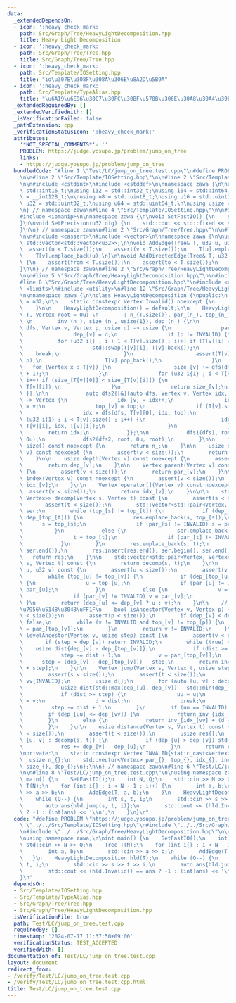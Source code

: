 ```yaml
---
data:
  _extendedDependsOn:
  - icon: ':heavy_check_mark:'
    path: Src/Graph/Tree/HeavyLightDecomposition.hpp
    title: Heavy Light Decomposition
  - icon: ':heavy_check_mark:'
    path: Src/Graph/Tree/Tree.hpp
    title: Src/Graph/Tree/Tree.hpp
  - icon: ':heavy_check_mark:'
    path: Src/Template/IOSetting.hpp
    title: "io\u307E\u308F\u308A\u306E\u8A2D\u5B9A"
  - icon: ':heavy_check_mark:'
    path: Src/Template/TypeAlias.hpp
    title: "\u6A19\u6E96\u30C7\u30FC\u30BF\u578B\u306E\u30A8\u30A4\u30EA\u30A2\u30B9"
  _extendedRequiredBy: []
  _extendedVerifiedWith: []
  _isVerificationFailed: false
  _pathExtension: cpp
  _verificationStatusIcon: ':heavy_check_mark:'
  attributes:
    '*NOT_SPECIAL_COMMENTS*': ''
    PROBLEM: https://judge.yosupo.jp/problem/jump_on_tree
    links:
    - https://judge.yosupo.jp/problem/jump_on_tree
  bundledCode: "#line 1 \"Test/LC/jump_on_tree.test.cpp\"\n#define PROBLEM \"https://judge.yosupo.jp/problem/jump_on_tree\"\
    \n\n#line 2 \"Src/Template/IOSetting.hpp\"\n\n#line 2 \"Src/Template/TypeAlias.hpp\"\
    \n\n#include <cstdint>\n#include <cstddef>\n\nnamespace zawa {\n\nusing i16 =\
    \ std::int16_t;\nusing i32 = std::int32_t;\nusing i64 = std::int64_t;\nusing i128\
    \ = __int128_t;\n\nusing u8 = std::uint8_t;\nusing u16 = std::uint16_t;\nusing\
    \ u32 = std::uint32_t;\nusing u64 = std::uint64_t;\n\nusing usize = std::size_t;\n\
    \n} // namespace zawa\n#line 4 \"Src/Template/IOSetting.hpp\"\n\n#include <iostream>\n\
    #include <iomanip>\n\nnamespace zawa {\n\nvoid SetFastIO() {\n    std::cin.tie(nullptr)->sync_with_stdio(false);\n\
    }\n\nvoid SetPrecision(u32 dig) {\n    std::cout << std::fixed << std::setprecision(dig);\n\
    }\n\n} // namespace zawa\n#line 2 \"Src/Graph/Tree/Tree.hpp\"\n\n#line 4 \"Src/Graph/Tree/Tree.hpp\"\
    \n\n#include <cassert>\n#include <vector>\n\nnamespace zawa {\n\nusing Tree =\
    \ std::vector<std::vector<u32>>;\n\nvoid AddEdge(Tree& T, u32 u, u32 v) {\n  \
    \  assert(u < T.size());\n    assert(v < T.size());\n    T[u].emplace_back(v);\n\
    \    T[v].emplace_back(u);\n}\n\nvoid AddDirectedEdge(Tree& T, u32 from, u32 to)\
    \ {\n    assert(from < T.size());\n    assert(to < T.size());\n    T[from].emplace_back(to);\n\
    }\n\n} // namespace zawa\n#line 2 \"Src/Graph/Tree/HeavyLightDecomposition.hpp\"\
    \n\n#line 5 \"Src/Graph/Tree/HeavyLightDecomposition.hpp\"\n\n#include <algorithm>\n\
    #line 8 \"Src/Graph/Tree/HeavyLightDecomposition.hpp\"\n#include <cmath>\n#include\
    \ <limits>\n#include <utility>\n#line 12 \"Src/Graph/Tree/HeavyLightDecomposition.hpp\"\
    \n\nnamespace zawa {\n\nclass HeavyLightDecomposition {\npublic:\n    using Vertex\
    \ = u32;\n\n    static constexpr Vertex Invalid() noexcept {\n        return INVALID;\n\
    \    }\n\n    HeavyLightDecomposition() = default;\n\n    HeavyLightDecomposition(Tree\
    \ T, Vertex root = 0u) \n        : n_{T.size()}, par_(n_), top_(n_), idx_(n_),\
    \ \n        inv_(n_), size_(n_, usize{1}), dep_(n_) {\n\n            auto dfs1{[&](auto\
    \ dfs, Vertex v, Vertex p, usize d) -> usize {\n                par_[v] = p;\n\
    \                dep_[v] = d;\n                if (p != INVALID) {\n         \
    \           for (u32 i{} ; i + 1 < T[v].size() ; i++) if (T[v][i] == p) {\n  \
    \                      std::swap(T[v][i], T[v].back());\n                    \
    \    break;\n                    }\n                    assert(T[v].back() ==\
    \ p);\n                    T[v].pop_back();\n                }\n             \
    \   for (Vertex x : T[v]) {\n                    size_[v] += dfs(dfs, x, v, d\
    \ + 1);\n                }\n                for (u32 i{1} ; i < T[v].size() ;\
    \ i++) if (size_[T[v][0]] < size_[T[v][i]]) {\n                    std::swap(T[v][0],\
    \ T[v][i]);\n                }\n                return size_[v];\n           \
    \ }};\n\n            auto dfs2{[&](auto dfs, Vertex v, Vertex idx, Vertex top)\
    \ -> Vertex {\n                idx_[v] = idx++;\n                inv_[idx_[v]]\
    \ = v;\n                top_[v] = top;\n                if (T[v].size()) {\n \
    \                   idx = dfs(dfs, T[v][0], idx, top);\n                    for\
    \ (u32 i{1} ; i < T[v].size() ; i++) {\n                        idx = dfs(dfs,\
    \ T[v][i], idx, T[v][i]);\n                    }\n                }\n        \
    \        return idx;\n            }};\n\n            dfs1(dfs1, root, INVALID,\
    \ 0u);\n            dfs2(dfs2, root, 0u, root);\n        }\n\n    inline usize\
    \ size() const noexcept {\n        return n_;\n    }\n\n    usize size(Vertex\
    \ v) const noexcept {\n        assert(v < size());\n        return size_[v];\n\
    \    }\n\n    usize depth(Vertex v) const noexcept {\n        assert(v < size());\n\
    \        return dep_[v];\n    }\n\n    Vertex parent(Vertex v) const noexcept\
    \ {\n        assert(v < size());\n        return par_[v];\n    }\n\n    Vertex\
    \ index(Vertex v) const noexcept {\n        assert(v < size());\n        return\
    \ idx_[v];\n    }\n\n    Vertex operator[](Vertex v) const noexcept {\n      \
    \  assert(v < size());\n        return idx_[v];\n    }\n\n\n    std::vector<std::pair<Vertex,\
    \ Vertex>> decomp(Vertex s, Vertex t) const {\n        assert(s < size());\n \
    \       assert(t < size());\n        std::vector<std::pair<Vertex, Vertex>> res,\
    \ ser;\n        while (top_[s] != top_[t]) {\n            if (dep_[top_[s]] >=\
    \ dep_[top_[t]]) {\n                res.emplace_back(s, top_[s]);\n          \
    \      s = top_[s];\n                if (par_[s] != INVALID) s = par_[s];\n  \
    \          }\n            else {\n                ser.emplace_back(top_[t], t);\n\
    \                t = top_[t];\n                if (par_[t] != INVALID) t = par_[t];\n\
    \            }\n        }\n        res.emplace_back(s, t);\n        std::reverse(ser.begin(),\
    \ ser.end());\n        res.insert(res.end(), ser.begin(), ser.end()); \n     \
    \   return res;\n    }\n\n    std::vector<std::pair<Vertex, Vertex>> operator()(Vertex\
    \ s, Vertex t) const {\n        return decomp(s, t);\n    }\n\n    Vertex lca(u32\
    \ u, u32 v) const {\n        assert(u < size());\n        assert(v < size());\n\
    \        while (top_[u] != top_[v]) {\n            if (dep_[top_[u]] >= dep_[top_[v]])\
    \ {\n                u = top_[u];\n                if (par_[u] != INVALID) u =\
    \ par_[u];\n            }\n            else {\n                v = top_[v];\n\
    \                if (par_[v] != INVALID) v = par_[v];\n            }\n       \
    \ }\n        return (dep_[u] <= dep_[v] ? u : v);\n    }\n\n    // p\u306Fv\u306E\
    \u7956\u5148\u304B\uFF1F\n    bool isAncestor(Vertex v, Vertex p) {\n        assert(v\
    \ < size());\n        assert(p < size());\n        if (dep_[v] < dep_[p]) return\
    \ false;\n        while (v != INVALID and top_[v] != top_[p]) {\n            v\
    \ = par_[top_[v]];\n        }\n        return v != INVALID;\n    }\n\n    Vertex\
    \ levelAncestor(Vertex v, usize step) const {\n        assert(v < size());\n \
    \       if (step > dep_[v]) return INVALID;\n        while (true) {\n        \
    \    usize dist{dep_[v] - dep_[top_[v]]};\n            if (dist >= step) break;\n\
    \            step -= dist + 1;\n            v = par_[top_[v]];\n        }\n  \
    \      step = (dep_[v] - dep_[top_[v]]) - step;\n        return inv_[idx_[top_[v]]\
    \ + step];\n    }\n\n    Vertex jump(Vertex s, Vertex t, usize step) const {\n\
    \        assert(s < size());\n        assert(t < size());\n        Vertex uu{INVALID},\
    \ vv{INVALID};\n        usize d{};\n        for (auto [u, v] : decomp(s, t)) {\n\
    \            usize dist{std::max(dep_[u], dep_[v]) - std::min(dep_[u], dep_[v])};\n\
    \            if (dist >= step) {\n                uu = u;\n                vv\
    \ = v;\n                d = dist;\n                break;\n            }\n   \
    \         step -= dist + 1;\n        }\n        if (uu == INVALID) return INVALID;\n\
    \        if (dep_[uu] <= dep_[vv]) {\n            return inv_[idx_[uu] + step];\n\
    \        }\n        else {\n            return inv_[idx_[vv] + (d - step)];\n\
    \        }\n    }\n\n    usize distance(Vertex s, Vertex t) const {\n        assert(s\
    \ < size());\n        assert(t < size());\n        usize res{};\n        for (auto\
    \ [u, v] : decomp(s, t)) {\n            if (dep_[u] > dep_[v]) std::swap(u, v);\n\
    \            res += dep_[v] - dep_[u];\n        }\n        return res;\n    }\n\
    \nprivate:\n    static constexpr Vertex INVALID{static_cast<Vertex>(-1)};\n  \
    \  usize n_{};\n    std::vector<Vertex> par_{}, top_{}, idx_{}, inv_{};\n    std::vector<usize>\
    \ size_{}, dep_{};\n};\n\n} // namespace zawa\n#line 6 \"Test/LC/jump_on_tree.test.cpp\"\
    \n\n#line 8 \"Test/LC/jump_on_tree.test.cpp\"\n\nusing namespace zawa;\n\nint\
    \ main() {\n    SetFastIO();\n    int N, Q;\n    std::cin >> N >> Q;\n    Tree\
    \ T(N);\n    for (int i{} ; i < N - 1 ; i++) {\n        int a, b;\n        std::cin\
    \ >> a >> b;\n        AddEdge(T, a, b);\n    }\n    HeavyLightDecomposition hld(T);\n\
    \    while (Q--) {\n        int s, t, i;\n        std::cin >> s >> t >> i;\n \
    \       auto ans{hld.jump(s, t, i)};\n        std::cout << (hld.Invalid() == ans\
    \ ? -1 : (int)ans) << '\\n';\n    }\n}\n"
  code: "#define PROBLEM \"https://judge.yosupo.jp/problem/jump_on_tree\"\n\n#include\
    \ \"../../Src/Template/IOSetting.hpp\"\n#include \"../../Src/Graph/Tree/Tree.hpp\"\
    \n#include \"../../Src/Graph/Tree/HeavyLightDecomposition.hpp\"\n\n#include <iostream>\n\
    \nusing namespace zawa;\n\nint main() {\n    SetFastIO();\n    int N, Q;\n   \
    \ std::cin >> N >> Q;\n    Tree T(N);\n    for (int i{} ; i < N - 1 ; i++) {\n\
    \        int a, b;\n        std::cin >> a >> b;\n        AddEdge(T, a, b);\n \
    \   }\n    HeavyLightDecomposition hld(T);\n    while (Q--) {\n        int s,\
    \ t, i;\n        std::cin >> s >> t >> i;\n        auto ans{hld.jump(s, t, i)};\n\
    \        std::cout << (hld.Invalid() == ans ? -1 : (int)ans) << '\\n';\n    }\n\
    }\n"
  dependsOn:
  - Src/Template/IOSetting.hpp
  - Src/Template/TypeAlias.hpp
  - Src/Graph/Tree/Tree.hpp
  - Src/Graph/Tree/HeavyLightDecomposition.hpp
  isVerificationFile: true
  path: Test/LC/jump_on_tree.test.cpp
  requiredBy: []
  timestamp: '2024-07-17 11:37:50+09:00'
  verificationStatus: TEST_ACCEPTED
  verifiedWith: []
documentation_of: Test/LC/jump_on_tree.test.cpp
layout: document
redirect_from:
- /verify/Test/LC/jump_on_tree.test.cpp
- /verify/Test/LC/jump_on_tree.test.cpp.html
title: Test/LC/jump_on_tree.test.cpp
---
```

